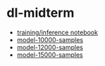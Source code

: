 # dl-midterm
- [training/inference notebook](./NYU_DL_24_Contest_lc5464.ipynb)
- [model-10000-samples](./model_10000_samples/final_model)
- [model-12000-samples](./model_12000_samples/final_model)
- [model-15000-samples](./model_15000_samples/final_model)
